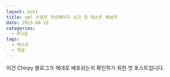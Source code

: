 ```yaml
---
layout: post
title: yml 수정후 작성페이지 싱크 및 테스트 해보자
date: 2025-04-22
categories:
  - Blog
tags:
  - 테스트
  - 첫글
---
```


이건 Chirpy 블로그가 제대로 배포되는지 확인하기 위한 첫 포스트입니다.